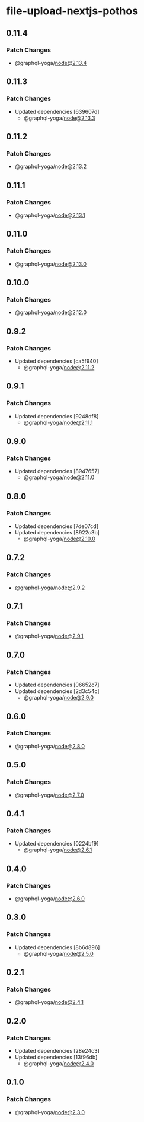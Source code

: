 # file-upload-nextjs-pothos

## 0.11.4

### Patch Changes

- @graphql-yoga/node@2.13.4

## 0.11.3

### Patch Changes

- Updated dependencies [639607d]
  - @graphql-yoga/node@2.13.3

## 0.11.2

### Patch Changes

- @graphql-yoga/node@2.13.2

## 0.11.1

### Patch Changes

- @graphql-yoga/node@2.13.1

## 0.11.0

### Patch Changes

- @graphql-yoga/node@2.13.0

## 0.10.0

### Patch Changes

- @graphql-yoga/node@2.12.0

## 0.9.2

### Patch Changes

- Updated dependencies [ca5f940]
  - @graphql-yoga/node@2.11.2

## 0.9.1

### Patch Changes

- Updated dependencies [9248df8]
  - @graphql-yoga/node@2.11.1

## 0.9.0

### Patch Changes

- Updated dependencies [8947657]
  - @graphql-yoga/node@2.11.0

## 0.8.0

### Patch Changes

- Updated dependencies [7de07cd]
- Updated dependencies [8922c3b]
  - @graphql-yoga/node@2.10.0

## 0.7.2

### Patch Changes

- @graphql-yoga/node@2.9.2

## 0.7.1

### Patch Changes

- @graphql-yoga/node@2.9.1

## 0.7.0

### Patch Changes

- Updated dependencies [06652c7]
- Updated dependencies [2d3c54c]
  - @graphql-yoga/node@2.9.0

## 0.6.0

### Patch Changes

- @graphql-yoga/node@2.8.0

## 0.5.0

### Patch Changes

- @graphql-yoga/node@2.7.0

## 0.4.1

### Patch Changes

- Updated dependencies [0224bf9]
  - @graphql-yoga/node@2.6.1

## 0.4.0

### Patch Changes

- @graphql-yoga/node@2.6.0

## 0.3.0

### Patch Changes

- Updated dependencies [8b6d896]
  - @graphql-yoga/node@2.5.0

## 0.2.1

### Patch Changes

- @graphql-yoga/node@2.4.1

## 0.2.0

### Patch Changes

- Updated dependencies [28e24c3]
- Updated dependencies [13f96db]
  - @graphql-yoga/node@2.4.0

## 0.1.0

### Patch Changes

- @graphql-yoga/node@2.3.0
